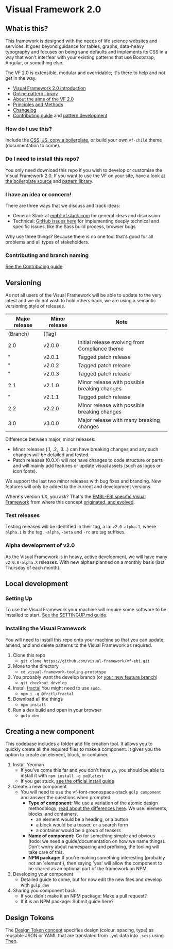 # Visual Framework 2.0

## What is this?

This framework is designed with the needs of life science websites and services. It goes beyond guidance for tables, graphs, data-heavy typography and focuses on being sane defaults and implements its CSS in a way that won't interfear with your existing patterns that use Bootstrap, Angular, or something else.

The VF 2.0 is extensible, modular and overridable; it's there to help and not get in the way.

- [Visual Framework 2.0 introduction](https://dev.beta.embl.org/guidelines/visual-framework/)
- [Online pattern library](https://dev.beta.embl.org/guidelines/visual-framework/dev-docs)
- [About the aims of the VF 2.0](https://blogs.embl.org/communications/2018/09/12/faster-scientific-websites-through-reusability/)
- [Principles and Methods](https://dev.beta.embl.org/guidelines/visual-framework/principles-methods/)
- [Changelog](https://dev.beta.embl.org/guidelines/visual-framework/dev-docs/docs/changelog.html)
- [Contributing guide](https://github.com/visual-framework/vf-core/blob/develop/CONTRIBUTING.md) and [pattern development](https://dev.beta.embl.org/guidelines/visual-framework/dev-docs/docs/guidelines.html)

### How do I use this?

Include the [CSS, JS, copy a boilerplate](https://dev.beta.embl.org/guidelines/visual-framework/analytics/), or build your own `vf-child` theme (documentation to come).

### Do I need to install this repo?

You only need download this repo if you wish to develop or customise the Visual Framework 2.0. If you want to use the VF on your site, have a look [at the boilerplate source](https://dev.beta.embl.org/guidelines/visual-framework/dev-docs/components/render/vf-boilerplate-page.html) and [pattern library](https://dev.beta.embl.org/guidelines/visual-framework/dev-docs/).

### I have an idea or concern!

There are three ways that we discuss and track ideas:

- General: Slack at [embl-vf.slack.com](https://embl-vf.slack.com/messages) for general ideas and discussion
- Technical: [GitHub issues here](https://github.com/visual-framework/vf-ebi/issues) for implementing deeply technical and specific issues, like the Sass build process, browser bugs

Why use three things? Because there is no one tool that's good for all problems and all types of stakeholders.

### Contributing and branch naming

[See the Contributing guide](https://github.com/visual-framework/vf-core/blob/develop/CONTRIBUTING.md)

## Versioning

As not all users of the Visual Framework will be able to update to the very latest and we do not wish to hold others back, we are using a semantic versioning style of releases.

| Major release | Minor release | Note |
| ------------- | ------------- | ---- |
| (Branch)      | (Tag)         | |
| 2.0           | v2.0.0        | Initial release evolving from Compliance theme |
| "             | v2.0.1        | Tagged patch release |
| "             | v2.0.2        | Tagged patch release |
| "             | v2.0.3        | Tagged patch release |
| 2.1           | v2.1.0        | Minor release with possible breaking changes |
| "             | v2.1.1        | Tagged patch release |
| 2.2           | v2.2.0        | Minor release with possible breaking changes |
| 3.0           | v3.0.0        | Major release with many breaking changes|

Difference between major, minor releases:
- Minor releases (.1, .2, .3...) can have breaking changes and any such changes will be detailed and tested.
- Patch releases (0.0.X) will not have changes to code structure or parts and will mainly add features or update visual assets (such as logos or icon fonts).

We support the last two minor releases with bug fixes and branding. New features will only be added to the current and development versions.

Where's version 1.X, you ask? That's the [EMBL-EBI specific Visual Framework](https://github.com/ebiwd/EBI-Framework) from where this concept [originated, and evolved](https://blogs.embl.org/communications/2018/09/12/faster-scientific-websites-through-reusability/).

### Test releases
Testing releases will be identified in their tag, a la: `v2.0-alpha.1`, where `-alpha.1` is the tag. `-alpha`, `-beta` and `-rc` are tag suffixes.

### Alpha development of v2.0

As the Visual Framework is in heavy, active development, we will have many `v2.0.0-alpha.X` releases. With new alphas planned on a monthly basis (last Thursday of each month).


## Local development

### Setting Up

To use the Visual Framework your machine will require some software to be installed to start. [See the SETTINGUP.md guide](https://github.com/visual-framework/vf-core/blob/develop/SETTINGUP.md).

### Installing the Visual Framework

You will need to install this repo onto your machine so that you can update, amend, and and delete patterns to the Visual Framework as required.

1. Clone this repo
    - `git clone https://github.com/visual-framework/vf-ebi.git`
1. Move to the directory
    - `cd visual-framework-tooling-prototype`
1. You probably want the develop branch (or [your new feature branch](https://github.com/visual-framework/vf-core/blob/develop/CONTRIBUTING.md))
    - `git checkout develop`
1. Install [fractal](https://github.com/frctl/fractal) You might need to use `sudo`.
    - `npm i -g @frctl/fractal`
1. Download all the things
    - `npm install`
1. Run a dev build and open in your browser
    - `gulp dev`

## Creating a new component

This codebase includes a folder and file creation tool. It allows you to quickly create all the required files to make a component. It gives you the option to create am element, block, or container.

1. Install Yeoman
   - If you've come this far and you don't have `yo`, you should be able to install it with `npm install -g yo@latest`
   - If you get stuck, [see the official install guide](http://yeoman.io/codelab/setup.html)
2. Create a new component
   - You will need to use the vf-font-monospace-stack `gulp component` and answer the questions when prompted.
       - **Type of component:** We use a variation of the atomic design methodology, [read about the differences here](http://bradfrost.com/blog/post/atomic-web-design/#atoms). We use: elements, blocks, and containers.
           - an element would be a heading, or a button
           - a block would be a teaser, or a search form
           - a container would be a group of teasers
       - **Name of component:** Go for something simple and obvious (todo: we need a guide/documentation on how we name things). Don't worry about namespacing and prefixing, the tooling will take care of this.
       - **NPM package:** If you're making something interesting (probably not an 'element'), then saying 'yes' will allow the component to be shared as an optional part of the framework on NPM.
3. Developing your component
   - Detailed guide to come, but for now edit the new files and develop with `gulp dev`
4. Sharing you component back
   - If you didn't make it an NPM package: Make a pull request?
   - If it is an NPM package: Submit guide here?

## Design Tokens

The [Design Token concept](https://medium.com/eightshapes-llc/tokens-in-design-systems-25dd82d58421) specifies design (colour, spacing, type) as reusable JSON or YAML that are translated from `.yml` data into `.scss` using [Theo](https://github.com/salesforce-ux/theo#-theo).
